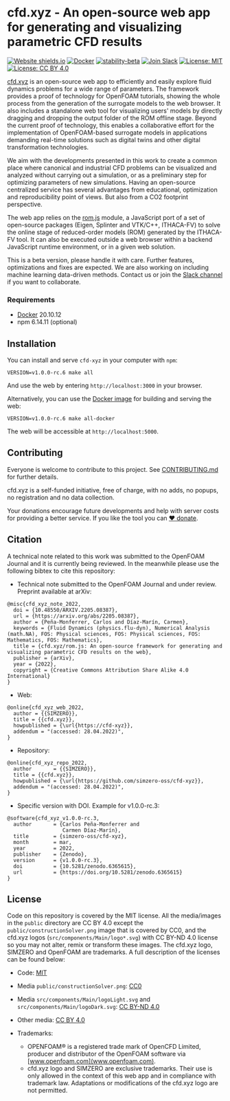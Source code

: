# cfd.xyz - An open-source web app for generating and visualizing parametric CFD results

[![Website shields.io](https://img.shields.io/website-up-down-green-red/http/shields.io.svg)](http://cfd.xyz)
[![Docker](https://badgen.net/badge/icon/docker?icon=docker&label)](https://github.com/orgs/simzero-oss/packages/container/package/cfd-xyz)
[![stability-beta](https://img.shields.io/badge/stability-beta-33bbff.svg)](https://github.com/simzero-oss/cfd-xyz/releases)
[![Join Slack](https://img.shields.io/badge/Join%20us%20on-Slack-e01563.svg)](https://join.slack.com/t/cfd-xyz/shared_invite/zt-15qjacmzo-1woWqeklQ0IeXZb_F6ueaQ)
[![License: MIT](https://img.shields.io/badge/License-MIT-yellow.svg)](https://github.com/simzero-oss/cfd-xyz/blob/main/LICENSE)
[![License: CC BY 4.0](https://img.shields.io/badge/License-CC%20BY%204.0-lightgrey.svg)](https://creativecommons.org/licenses/by/4.0/)

[cfd.xyz](http://cfd.xyz) is an open-source web app to efficiently and easily explore fluid dynamics problems for a wide range of parameters. The framework provides a proof of technology for OpenFOAM tutorials, showing the whole process from the generation of the surrogate models to the web browser. It also includes a standalone web tool for visualizing users' models by directly dragging and dropping the output folder of the ROM offline stage. Beyond the current proof of technology, this enables a collaborative effort for the implementation of OpenFOAM-based surrogate models in applications demanding real-time solutions such as digital twins and other digital transformation technologies.

We aim with the developments presented in this work to create a common place where canonical and industrial CFD problems can be visualized and analyzed without carrying out a simulation, or as a preliminary step for optimizing parameters of new simulations. Having an open-source centralized service has several advantages from educational, optimization and reproducibility point of views. But also from a CO2 footprint perspective.

The web app relies on the [rom.js](https://github.com/simzero-oss/rom-js) module, a JavaScript port of a set of open-source packages (Eigen, Splinter and VTK/C++, ITHACA-FV) to solve the online stage of reduced-order models (ROM) generated by the ITHACA-FV tool. It can also be executed outside a web browser within a backend JavaScript runtime environment, or in a given web solution.


This is a beta version, please handle it with care. Further features, optimizations and fixes are expected. We are also working on including machine learning data-driven methods. Contact us or join the [Slack channel](https://join.slack.com/t/cfd-xyz/shared_invite/zt-12uquswo6-FFVy95vRjfMF~~t8j~UBHA) if you want to collaborate.

### Requirements

* [Docker](https://www.docker.com/get-started) 20.10.12
* npm 6.14.11 (optional)

## Installation

You can install and serve `cfd-xyz` in your computer with `npm`:

```
VERSION=v1.0.0-rc.6 make all
```

And use the web by entering `http://localhost:3000` in your browser.

Alternatively, you can use the [Docker image](https://github.com/orgs/simzero-oss/packages/container/package/cfd-xyz) for building and serving the web:

```
VERSION=v1.0.0-rc.6 make all-docker
```

The web will be accessible at `http://localhost:5000`.

## Contributing

Everyone is welcome to contribute to this project. See [CONTRIBUTING.md](https://github.com/simzero-oss/cfd-xyz/blob/main/CONTRIBUTING.md) for further details.

cfd.xyz is a self-funded initiative, free of charge, with no adds, no popups, no registration and no data collection.

Your donations encourage future developments and help with server costs for providing a better service. If you like the tool you can [:heart: donate](https://www.paypal.com/donate/?hosted_button_id=KKB4LH96E59A4).

## Citation

A technical note related to this work was submitted to the OpenFOAM Journal and it is currently being reviewed. In the meanwhile please use the following bibtex to cite this repository:

- Technical note submitted to the OpenFOAM Journal and under review. Preprint available at arXiv:

```
@misc{cfd_xyz_note_2022,
  doi = {10.48550/ARXIV.2205.08387},
  url = {https://arxiv.org/abs/2205.08387},
  author = {Peña-Monferrer, Carlos and Díaz-Marín, Carmen},
  keywords = {Fluid Dynamics (physics.flu-dyn), Numerical Analysis (math.NA), FOS: Physical sciences, FOS: Physical sciences, FOS: Mathematics, FOS: Mathematics},
  title = {cfd.xyz/rom.js: An open-source framework for generating and visualizing parametric CFD results on the web},
  publisher = {arXiv},
  year = {2022},
  copyright = {Creative Commons Attribution Share Alike 4.0 International}
}
```

- Web:
```
@online{cfd_xyz_web_2022,
  author = {{SIMZERO}},
  title = {{cfd.xyz}},
  howpublished = {\url{https://cfd-xyz}},
  addendum = "(accessed: 28.04.2022)",
}
```

- Repository:
```
@online{cfd_xyz_repo_2022,
  author       = {{SIMZERO}},
  title = {{cfd.xyz}},
  howpublished = {\url{https://github.com/simzero-oss/cfd-xyz}},
  addendum = "(accessed: 28.04.2022)",
}
```

- Specific version with DOI. Example for v1.0.0-rc.3:
```
@software{cfd_xyz_v1.0.0-rc.3,
  author       = {Carlos Peña-Monferrer and
                  Carmen Díaz-Marín},
  title        = {simzero-oss/cfd-xyz},
  month        = mar,
  year         = 2022,
  publisher    = {Zenodo},
  version      = {v1.0.0-rc.3},
  doi          = {10.5281/zenodo.6365615},
  url          = {https://doi.org/10.5281/zenodo.6365615}
}
```

## License

Code on this repository is covered by the MIT license. All the media/images in the `public` directory are CC BY 4.0 except the `public/constructionSolver.png` image that is covered by CC0, and the cfd.xyz logos (`src/components/Main/logo*.svg`) with CC BY-ND 4.0 license so you may not alter, remix or transform these images. The cfd.xyz logo, SIMZERO and OpenFOAM are trademarks. A full description of the licenses can be found below:

* Code: [MIT](https://github.com/simzero-oss/cfd-xyz/blob/main/LICENSE)
* Media `public/constructionSolver.png`: [CC0](https://github.com/simzero-oss/cfd-xyz/blob/main/LICENSE-CC-0)
* Media `src/components/Main/logoLight.svg` and `src/components/Main/logoDark.svg`: [CC BY-ND 4.0](https://github.com/simzero-oss/cfd-xyz/blob/main/LICENSE-CC-BY-ND) 
* Other media: [CC BY 4.0](https://github.com/simzero-oss/cfd-xyz/blob/main/LICENSE-CC-BY)

* Trademarks:
  - OPENFOAM® is a registered trade mark of OpenCFD Limited, producer and distributor of the OpenFOAM software via [www.openfoam.com](www.openfoam.com).
  - cfd.xyz logo and SIMZERO are exclusive trademarks. Their use is only allowed in the context of this web app and in compliance with trademark law. Adaptations or modifications of the cfd.xyz logo are not permitted.
